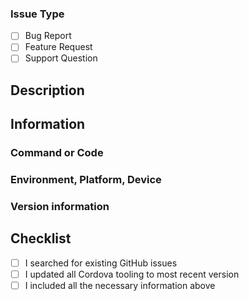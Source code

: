<!--
Please have a look at the issue templates you get when you click "New issue" in the GitHub UI.
We very much prefer issues created by using one of these templates.
-->

### Issue Type
<!-- Please check the boxes by putting an x in the [ ] like so: [x] -->

- [ ] Bug Report
- [ ] Feature Request
- [ ] Support Question

## Description

## Information
<!-- Include all relevant information that might help understand and reproduce the problem -->

### Command or Code
<!-- What command or code is needed to reproduce the problem? -->

### Environment, Platform, Device
<!-- In what environment, on what platform or on which device are you experiencing the issue? -->

### Version information
<!-- 
What are relevant versions you are using?
For example:
Cordova: Cordova CLI, Cordova Platforms, Cordova Plugins 
Other Frameworks: Ionic Framework and CLI version
Operating System, Android Studio, Xcode etc.
-->

## Checklist
<!-- Please check the boxes by putting an x in the [ ] like so: [x] -->

- [ ] I searched for existing GitHub issues
- [ ] I updated all Cordova tooling to most recent version
- [ ] I included all the necessary information above
